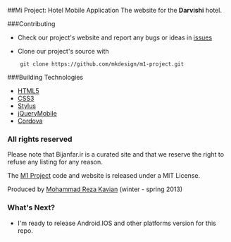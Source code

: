 ##Mi Project: Hotel Mobile Application
The website for the **Darvishi** hotel.


###Contributing

* Check our project's website and report any bugs or ideas in [issues](https://github.com/mkdesign/m1-project/issues)

* Clone our project's source with
```
    git clone https://github.com/mkdesign/m1-project.git
```


###Building Technologies
* [HTML5](http://ali.md/wiki/html5)
* [CSS3](http://ali.md/css3ref)
* [Stylus](http://ali.md/1styles)
* [jQueryMobile](http://ali.md/jqm)
* [Cordova](apache.cordova.org)


### All rights reserved ###
Please note that Bijanfar.ir is a curated site and that we reserve the right to refuse any listing for any reason.

The [M1 Project](http://mkdesign.ir) code and website is released under a MIT License.

Produced by [Mohammad Reza Kavian](http://mkdesign.ir)  (winter - spring 2013)


### What's Next? ###

* I'm ready to release Android.IOS and other platforms version for this repo.
